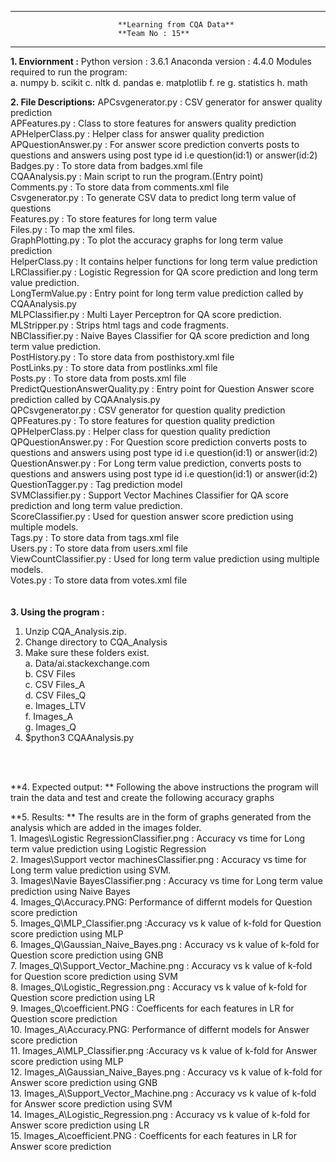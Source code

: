 -----------------------------------------------------------------------------------------------------------------------------------------------
							**Learning from CQA Data**
							**Team No : 15**				
-----------------------------------------------------------------------------------------------------------------------------------------------

**1. Enviornment :**
    Python version : 3.6.1
    Anaconda version : 4.4.0 
    Modules required to run the program:	
	 a. numpy
	 b. scikit
	 c. nltk
	 d. pandas
	 e. matplotlib
	 f. re
	 g. statistics
	 h. math

**2. File Descriptions:**
	APCsvgenerator.py : CSV generator for answer quality prediction <br />
	APFeatures.py : Class to store features for answers quality prediction <br />
	APHelperClass.py : Helper class for answer quality prediction <br />
	APQuestionAnswer.py : For answer score prediction converts posts to questions and answers using post type id i.e question(id:1) or answer(id:2)<br />
	Badges.py : To store data from badges.xml file <br />
	CQAAnalysis.py : Main script to run the program.(Entry point)<br />
	Comments.py : To store data from comments.xml file <br />
	Csvgenerator.py : To generate CSV data to predict long term value of questions<br />
	Features.py : To store features for long term value <br />
	Files.py : To map the xml files. <br />
	GraphPlotting.py : To plot the accuracy graphs for long term value prediction<br />
	HelperClass.py : It contains helper functions for long term value prediction <br />
	LRClassifier.py : Logistic Regression for QA score prediction and long term value prediction.<br />
	LongTermValue.py : Entry point for long term value prediction called by CQAAnalysis.py<br />
	MLPClassifier.py : Multi Layer Perceptron for QA score prediction.<br />
	MLStripper.py : Strips html tags and code fragments.<br />
	NBClassifier.py :  Naive Bayes Classifier for QA score prediction and long term value prediction.<br />
	PostHistory.py : To store data from posthistory.xml file <br />
	PostLinks.py : To store data from postlinks.xml file <br />
	Posts.py : To store data from posts.xml file <br />
	PredictQuestionAnswerQuality.py : Entry point for Question Answer score prediction called by CQAAnalysis.py<br />
	QPCsvgenerator.py : CSV generator for question quality prediction<br />
	QPFeatures.py : To store features for question quality prediction<br />
	QPHelperClass.py : Helper class for question quality prediction<br />
	QPQuestionAnswer.py : For Question score prediction converts posts to questions and answers using post type id i.e question(id:1) or answer(id:2)<br />
	QuestionAnswer.py : For Long term value prediction, converts posts to questions and answers using post type id i.e question(id:1) or answer(id:2)<br />
	QuestionTagger.py : Tag prediction model <br />
 	SVMClassifier.py : Support Vector Machines Classifier for QA score prediction and long term value prediction.<br />
	ScoreClassifier.py : Used for question answer score prediction using multiple models.<br />
	Tags.py : To store data from tags.xml file<br />
	Users.py : To store data from users.xml file<br />
	ViewCountClassifier.py : Used for long term value prediction using multiple models.<br />
	Votes.py : To store data from votes.xml file<br />
	<br/>
	<br/>
**3. Using the program :**
   1. Unzip CQA_Analysis.zip.<br/>
   2. Change directory to CQA_Analysis<br/>
   4. Make sure these folders exist.<br/>
	 a. Data/ai.stackexchange.com<br/>
	 b. CSV Files<br/>
	 c. CSV Files_A<br/>
	 d. CSV Files_Q<br/>
	 e. Images_LTV<br/>
	 f. Images_A<br/>
	 g. Images_Q<br/>
   5. $python3 CQAAnalysis.py<br/>
<br/>
<br/>

**4. Expected output: **
   Following the above instructions the program will train the data and test and create the following accuracy graphs

**5. Results: **
     The results are in the form of graphs generated from the analysis which are added in the images folder.<br/>
	1. Images\Logistic RegressionClassifier.png : Accuracy vs time for Long term value prediction using Logistic Regression<br/>
	2. Images\Support vector machinesClassifier.png : Accuracy vs time for Long term value prediction using SVM.<br/>
	3. Images\Navie BayesClassifier.png : Accuracy vs time for Long term value prediction using Naive Bayes<br/>
	4. Images_Q\Accuracy.PNG: Performance of differnt models for Question score prediction<br/>
	5. Images_Q\MLP_Classifier.png :Accuracy vs k value of k-fold for Question score prediction using MLP<br/>
	6. Images_Q\Gaussian_Naive_Bayes.png : Accuracy vs k value of k-fold for Question score prediction using GNB<br/>
	7. Images_Q\Support_Vector_Machine.png : Accuracy vs k value of k-fold for Question score prediction using SVM<br/>
	8. Images_Q\Logistic_Regression.png : Accuracy vs k value of k-fold for Question score prediction using LR<br/>
	9. Images_Q\coefficient.PNG : Coefficents for each features in LR for Question score prediction<br/>
	10. Images_A\Accuracy.PNG: Performance of differnt models for Answer score prediction<br/>
	11. Images_A\MLP_Classifier.png :Accuracy vs k value of k-fold for Answer score prediction using MLP<br/>
	12. Images_A\Gaussian_Naive_Bayes.png : Accuracy vs k value of k-fold for Answer score prediction using GNB<br/>
	13. Images_A\Support_Vector_Machine.png : Accuracy vs k value of k-fold for Answer score prediction using SVM<br/>
	14. Images_A\Logistic_Regression.png : Accuracy vs k value of k-fold for Answer score prediction using LR<br/>
	15. Images_A\coefficient.PNG : Coefficents for each features in LR for Answer score prediction<br/>
